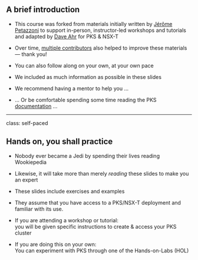 ## A brief introduction

- This course was forked from materials initially written by [Jérôme Petazzoni](https://twitter.com/jpetazzo) to support in-person,
  instructor-led workshops and tutorials and adapted by [Dave Ahr](mailto:dahr@vmware.com) for PKS & NSX-T

- Over time, [multiple contributors](https://@@GITREPO@@/graphs/contributors) also helped to improve these materials — thank you!

- You can also follow along on your own, at your own pace

- We included as much information as possible in these slides

- We recommend having a mentor to help you ...

- ... Or be comfortable spending some time reading the PKS
 [documentation](https://docs.pivotal.io/pivotalcf/2-6/pas/index.html) ...


---

class: self-paced

## Hands on, you shall practice

- Nobody ever became a Jedi by spending their lives reading Wookiepedia

- Likewise, it will take more than merely *reading* these slides
  to make you an expert

- These slides include exercises and examples

- They assume that you have access to a PKS/NSX-T deployment and familiar with its use.

- If you are attending a workshop or tutorial:
  <br/>you will be given specific instructions to create & access your PKS cluster

- If you are doing this on your own:
  <br/>You can experiment with PKS through one of the Hands-on-Labs (HOL)
